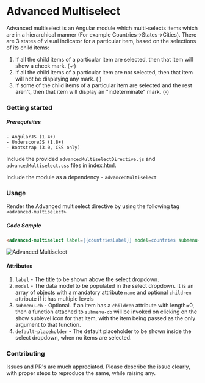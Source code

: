 # Advanced Multiselect

Advanced multiselect is an Angular module which multi-selects items which are in a hierarchical manner (For example Countries->States->Cities). 
There are 3 states of visual indicator for a particular item, based on the selections of its child items:

1. If all the child items of a particular item are selected, then that item will show a check mark. (✓)
2. If all the child items of a particular item are not selected, then that item will not be displaying any mark. ( )
3. If some of the child items of a particular item are selected and the rest aren't, then that item will display an "indeterminate" mark. (-)

### Getting started
##### Prerequisites
    - AngularJS (1.4+)
    - UnderscoreJS (1.8+)
    - Bootstrap (3.0, CSS only)

Include the provided `advancedMultiselectDirective.js` and `advancedMultiselect.css` files in index.html.

Include the module as a dependency - `advancedMultiselect`

### Usage
Render the Advanced multiselect directive by using the following tag `<advanced-multiselect>`

##### Code Sample
```html
<advanced-multiselect label={{countriesLabel}} model=countries submenu-cb=getCitiesFromState default-placeholder=countriesPlaceholder></advanced-multiselect>
```

![Advanced Multiselect](https://image.ibb.co/gKvGqk/Multiselect_1.png)

#### Attributes
1. `label` - The title to be shown above the select dropdown.
2.  `model` - The data model to be populated in the select dropdown. It is an array of objects with a mandatory attribute `name` and optional `children` attribute if it has multiple levels
3.  `submenu-cb` - Optional. If an item has a `children` attribute with length=0, then a function attached to `submenu-cb` will be invoked on clicking on the show sublevel icon for that item, with the item being passed as the only argument to that function.
4.  `default-placeholder` - The default placeholder to be shown inside the select dropdown, when no items are selected.

### Contributing
Issues and PR's are much appreciated. Please describe the issue clearly, with proper steps to reproduce the same, while raising any.